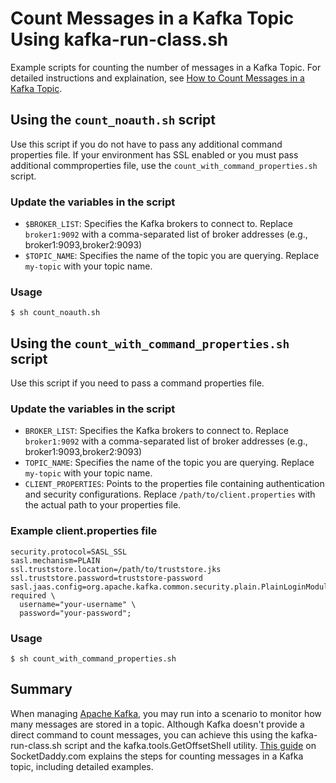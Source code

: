 # Count Messages in a Kafka Topic Using kafka-run-class.sh
Example scripts for counting the number of messages in a Kafka Topic. For detailed instructions and explaination, see [How to Count Messages in a Kafka Topic](https://bit.ly/4fZ8jGy).

## Using the `count_noauth.sh` script
Use this script if you do not have to pass any additional command properties file. If your environment has SSL enabled or you must pass additional commproperties file, use the `count_with_command_properties.sh` script. 

### Update the variables in the script
- `$BROKER_LIST`: Specifies the Kafka brokers to connect to. Replace `broker1:9092` with a comma-separated list of broker addresses (e.g., broker1:9093,broker2:9093)
- `$TOPIC_NAME`: Specifies the name of the topic you are querying. Replace `my-topic` with your topic name.

### Usage
```
$ sh count_noauth.sh
```

## Using the `count_with_command_properties.sh` script
Use this script if you need to pass a command properties file.

### Update the variables in the script
- `BROKER_LIST`: Specifies the Kafka brokers to connect to. Replace `broker1:9092` with a comma-separated list of broker addresses (e.g., broker1:9093,broker2:9093)
- `TOPIC_NAME`: Specifies the name of the topic you are querying. Replace `my-topic` with your topic name.
- `CLIENT_PROPERTIES`: Points to the properties file containing authentication and security configurations. Replace `/path/to/client.properties` with the actual path to your properties file.

### Example client.properties file
```
security.protocol=SASL_SSL
sasl.mechanism=PLAIN
ssl.truststore.location=/path/to/truststore.jks
ssl.truststore.password=truststore-password
sasl.jaas.config=org.apache.kafka.common.security.plain.PlainLoginModule required \
  username="your-username" \
  password="your-password";

```

### Usage
```
$ sh count_with_command_properties.sh
```

## Summary
When managing [Apache Kafka](https://bit.ly/3ATkGFo), you may run into a scenario to monitor how many messages are stored in a topic. Although Kafka doesn't provide a direct command to count messages, you can achieve this using the kafka-run-class.sh script and the kafka.tools.GetOffsetShell utility. [This guide](https://bit.ly/4fZ8jGy) on SocketDaddy.com explains the steps for counting messages in a Kafka topic, including detailed examples.
